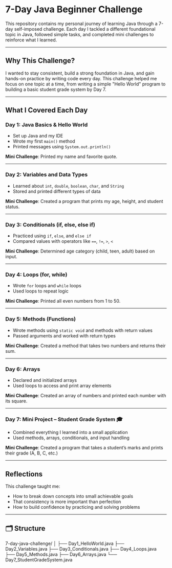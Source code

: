 # 7-Day Java Beginner Challenge

This repository contains my personal journey of learning Java through a 7-day self-imposed challenge. Each day I tackled a different foundational topic in Java, followed simple tasks, and completed mini challenges to reinforce what I learned.

---

## Why This Challenge?

I wanted to stay consistent, build a strong foundation in Java, and gain hands-on practice by writing code every day. This challenge helped me focus on one topic at a time, from writing a simple "Hello World" program to building a basic student grade system by Day 7.

---

## What I Covered Each Day

### Day 1: Java Basics & Hello World
- Set up Java and my IDE
- Wrote my first `main()` method
- Printed messages using `System.out.println()`

**Mini Challenge**: Printed my name and favorite quote.

---

### Day 2: Variables and Data Types
- Learned about `int`, `double`, `boolean`, `char`, and `String`
- Stored and printed different types of data

**Mini Challenge**: Created a program that prints my age, height, and student status.

---

### Day 3: Conditionals (if, else, else if)
- Practiced using `if`, `else`, and `else if`
- Compared values with operators like `==`, `!=`, `>`, `<`

**Mini Challenge**: Determined age category (child, teen, adult) based on input.

---

### Day 4: Loops (for, while)
- Wrote `for` loops and `while` loops
- Used loops to repeat logic

**Mini Challenge**: Printed all even numbers from 1 to 50.

---

### Day 5: Methods (Functions)
- Wrote methods using `static void` and methods with return values
- Passed arguments and worked with return types

**Mini Challenge**: Created a method that takes two numbers and returns their sum.

---

### Day 6: Arrays
- Declared and initialized arrays
- Used loops to access and print array elements

**Mini Challenge**: Created an array of numbers and printed each number with its square.

---

### Day 7: Mini Project – Student Grade System 🎓
- Combined everything I learned into a small application
- Used methods, arrays, conditionals, and input handling

**Mini Challenge**: Created a program that takes a student’s marks and prints their grade (A, B, C, etc.)

---

## Reflections

This challenge taught me:
- How to break down concepts into small achievable goals
- That consistency is more important than perfection
- How to build confidence by practicing and solving problems

---

## 🗂 Structure

7-day-java-challenge/
│
├── Day1_HelloWorld.java
├── Day2_Variables.java
├── Day3_Conditionals.java
├── Day4_Loops.java
├── Day5_Methods.java
├── Day6_Arrays.java
└── Day7_StudentGradeSystem.java
